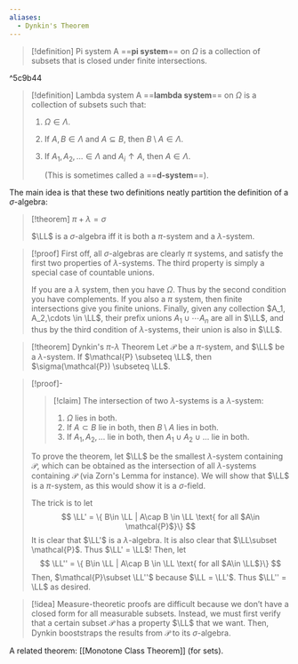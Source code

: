 ```yaml
---
aliases:
  - Dynkin's Theorem
---
```

> [!definition] Pi system
> A ==**pi system**== on $\Omega$ is a collection of subsets that is closed under finite intersections.

^5c9b44

> [!definition] Lambda system
> A ==**lambda system**== on $\Omega$ is a collection of subsets such that:
>
> 1. $\Omega \in \Lambda$.
> 2. If $A,B \in \Lambda$ and $A \subseteq B$, then $B \setminus A \in \Lambda$.
> 3. If $A_1, A_2, \dots \in \Lambda$ and $A_i \uparrow A$, then $A \in \Lambda$.
>    
>    (This is sometimes called a ==**d-system**==).

The main idea is that these two definitions neatly partition the definition of a $\sigma$-algebra:

> [!theorem] $\pi + \lambda = \sigma$
>
> $\LL$ is a $\sigma$-algebra iff it is both a $\pi$-system and a $\lambda$-system.

> [!proof]
> First off, all $\sigma$-algebras are clearly $\pi$ systems, and satisfy the first two properties of $\lambda$-systems. The third property is simply a special case of countable unions.
>
> If you are a $\lambda$ system, then you have $\Omega$. Thus by the second condition you have complements. If you also a $\pi$ system, then finite intersections give you finite unions. Finally, given any collection $A_1, A_2,\cdots \in \LL$, their prefix unions $A_1\cup \cdots A_n$ are all in $\LL$, and thus by the third condition of $\lambda$-systems, their union is also in $\LL$.

> [!theorem] Dynkin's $\pi$-$\lambda$ Theorem
> Let $\mathcal{P}$ be a $\pi$-system, and $\LL$ be a $\lambda$-system. If $\mathcal{P} \subseteq \LL$, then $\sigma(\mathcal{P}) \subseteq \LL$.

> [!proof]-
>
> > [!claim]
> > The intersection of two $\lambda$-systems is a $\lambda$-system:
> >
> > 1. $\Omega$ lies in both.
> > 2. If $A \subset B$ lie in both, then $B\setminus A$ lies in both.
> > 3. If $A_1, A_2, \dots$ lie in both, then $A_1 \cup A_2 \cup \dots$ lie in both.
> 
> To prove the theorem, let $\LL$ be the smallest $\lambda$-system containing $\mathcal{P}$, which can be obtained as the intersection of all $\lambda$-systems containing $\mathcal{P}$ (via Zorn's Lemma for instance). We will show that $\LL$ is a $\pi$-system, as this would show it is a $\sigma$-field.
>
> The trick is to let
> $$
>   \LL' = \{ B\in \LL | A\cap B \in \LL \text{ for all $A\in \mathcal{P}$}\}
> $$
> It is clear that $\LL'$ is a $\lambda$-algebra. It is also clear that $\LL\subset \mathcal{P}$. Thus $\LL' = \LL$! Then, let
> $$
>   \LL'' = \{ B\in \LL | A\cap B \in \LL \text{ for all $A\in \LL$}\}
> $$
> Then, $\mathcal{P}\subset \LL''$ because $\LL = \LL'$. Thus $\LL'' = \LL$ as desired.

> [!idea]
> Measure-theoretic proofs are difficult because we don’t have a closed form for all measurable subsets. Instead, we must first verify that a certain subset $\mathcal{P}$ has a property $\LL$ that we want. Then, Dynkin booststraps the results from $\mathcal{P}$ to its $\sigma$-algebra.

A related theorem: [[Monotone Class Theorem]] (for sets).